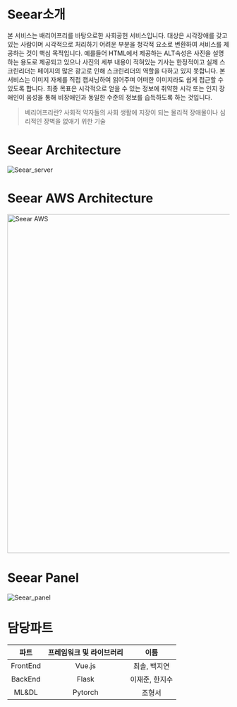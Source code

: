 # Seear소개
본 서비스는 배리어프리를 바탕으로한 사회공헌 서비스입니다. 대상은 시각장애를 갖고 있는 사람이며 시각적으로 처리하기 어려운 부분을 청각적 요소로 변환하여 서비스를 제공하는 것이 핵심 목적입니다. 예를들어 HTML에서 제공하는 ALT속성은 사진을 설명하는 용도로 제공되고 있으나 사진의 세부 내용이 적혀있는 기사는 한정적이고 실제 스크린리더는 페이지의 많은 광고로 인해 스크린리더의 역할을 다하고 있지 못합니다. 본 서비스는 이미지 자체를 직접 캡셔닝하여 읽어주며 어떠한 이미지라도 쉽게 접근할 수 있도록 합니다. 최종 목표은 시각적으로 얻을 수 있는 정보에 취약한 시각 또는 인지 장애인이 음성을 통해 비장애인과 동일한 수준의 정보를 습득하도록 하는 것입니다.
> 베리어프리란? 사회적 약자들의 사회 생활에 지장이 되는 물리적 장애물이나 심리적인 장벽을 없애기 위한 기술

# Seear Architecture
![Seear_server](https://user-images.githubusercontent.com/56428918/174251133-47576fe5-8e53-4f4d-84b1-b37d201ad485.png)

# Seear AWS Architecture
<img width="767" alt="Seear AWS" src="https://user-images.githubusercontent.com/56428918/174249119-7a5850bc-89b4-460d-90ec-8e9c2218e4f3.png">

# Seear Panel
![Seear_panel](https://user-images.githubusercontent.com/56428918/174249810-8b55e996-7846-4cdf-8590-104c6a24c6e3.png)

# 담당파트
|파트|프레임워크 및 라이브러리|이름|
|:---:|:---:|:---:|
|FrontEnd|Vue.js|최솔, 백지연|
|BackEnd|Flask|이재준, 한지수|
|ML&DL|Pytorch|조형서|
